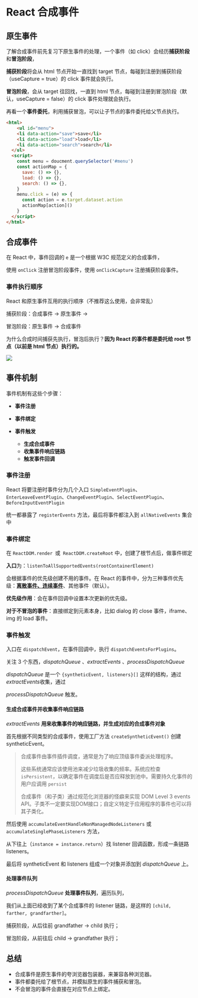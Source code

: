 

# React 合成事件

## 原生事件

了解合成事件前先复习下原生事件的处理，一个事件（如 click）会经历**捕获阶段**和**冒泡阶段**，

**捕获阶段**将会从 html 节点开始一直找到 target 节点，每碰到注册到捕获阶段（useCapture = true）的 click 事件就会执行。

**冒泡阶段**，会从 target 往回找，一直到 html 节点，每碰到注册到冒泡阶段（默认，useCapture = false）的 click 事件处理就会执行。

再看一个**事件委托**，利用捕获冒泡，可以让子节点的事件委托给父节点执行。

```html
<html>
	<ul id="menu">
    <li data-action="save">save</li>
    <li data-action="load">load</li>
    <li data-action="search">search</li>
  </ul>
  <script>
  	const menu = doucment.querySelector('#menu')
    const actionMap = {
      save: () => {},
      load: () => {},
      search: () => {},
    }
    menu.click = (e) => {
      const action = e.target.dataset.action
      actionMap[action]()
    }
  </script>
</html>
```



## 合成事件

在 React 中，事件回调的 `e` 是一个根据 W3C 规范定义的合成事件，

使用 `onClick` 注册冒泡阶段事件，使用 `onClickCapture` 注册捕获阶段事件。



### 事件执行顺序

React 和原生事件互用的执行顺序（不推荐这么使用，会非常乱）

捕获阶段：合成事件 -> 原生事件 ->

冒泡阶段：原生事件 -> 合成事件



为什么合成时间捕获先执行，冒泡后执行？**因为 React 的事件都是委托给 root 节点（以前是 html 节点）执行的。**

![](https://file.wangsijie.top/blog/202203011719336.png)

## 事件机制

事件机制有这些个步骤：

- **事件注册**

- **事件绑定**
- **事件触发**
  - **生成合成事件**
  - **收集事件响应链路**
  - **触发事件回调**



### 事件注册

React 将要注册时事件分为几个入口 `SimpleEventPlugin`、`EnterLeaveEventPlugin`、`ChangeEventPlugin`、`SelectEventPlugin`、`BeforeInputEventPlugin`

统一都暴露了 `registerEvents` 方法，最后将事件都注入到 `allNativeEvents` 集合中

### 事件绑定

在 `ReactDOM.render `或` ReactDOM.createRoot` 中，创建了根节点后，做事件绑定

**入口**为：`listenToAllSupportedEvents(rootContainerElement)`

会根据事件的优先级创建不用的事件。在 React 的事件中，分为三种事件优先级：**[离散事件、连续事件](./react-glossary.md#discrete-events)**、其他事件（默认）。

**优先级作用**：会在事件回调中设置本次更新的优先级。

**对于不冒泡的事件**：直接绑定到元素本身，比如 dialog 的 close 事件，iframe、img 的 load 事件。

### 事件触发

入口在 `dispatchEvent`，在事件回调中，执行 `dispatchEventsForPlugins`。

关注 3 个东西，*dispatchQueue* 、*extractEvents* 、*processDispatchQueue* 

*dispatchQueue* 是一个 `{syntheticEvent, listeners}[]` 这样的结构，通过*extractEvents*收集，通过

*processDispatchQueue* 触发。



#### 生成合成事件并收集事件响应链路

*extractEvents* **用来收集事件的响应链路，并生成对应的合成事件对象**

首先根据不同类型的合成事件，使用工厂方法 `createSyntheticEvent()` 创建 syntheticEvent。

> 合成事件由事件插件调度，通常是为了响应顶级事件委派处理程序。
>
> 这些系统通常应该使用池来减少垃圾收集的频率。系统应检查 `isPersistent`，以确定事件在调度后是否应释放到池中。需要持久化事件的用户应调用 `persist`
>
> 合成事件（和子类）通过规范化浏览器的怪癖来实现 DOM Level 3 events API。子类不一定要实现DOM接口；自定义特定于应用程序的事件也可以将其子类化。

然后使用 `accumulateEventHandleNonManagedNodeListeners` 或 `accumulateSinglePhaseListeners` 方法，

从下往上（`instance = instance.return`）找 listener 回调函数，形成一条链路 listeners。



最后将 syntheticEvent 和 listeners 组成一个对象并添加到 *dispatchQueue* 上。



#### 处理事件队列

*processDispatchQueue* **处理事件队列**，遍历队列，

我们从上面已经收到了某个合成事件的 listener 链路，是这样的 `[child, farther, grandfarther]`。

捕获阶段，从后往前 grandfather -> child 执行；

冒泡阶段，从前往后 child -> grandfather 执行；



## 总结

- 合成事件是原生事件的夸浏览器包装器，来兼容各种浏览器。
- 事件都委托给了根节点，并模拟原生的事件捕获和冒泡。
- 不会冒泡的事件会直接在对应节点上绑定。
